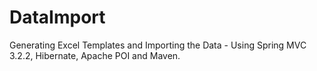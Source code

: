 DataImport
==========

Generating Excel Templates and Importing the Data - Using Spring MVC 3.2.2, Hibernate, Apache POI and Maven.
